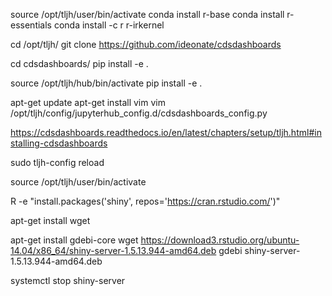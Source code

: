 source /opt/tljh/user/bin/activate 
conda install r-base
conda install r-essentials
conda install -c r r-irkernel


cd /opt/tljh/
git clone https://github.com/ideonate/cdsdashboards

cd cdsdashboards/
pip install -e .

source /opt/tljh/hub/bin/activate
pip install -e .

apt-get update
apt-get install vim
vim /opt/tljh/config/jupyterhub_config.d/cdsdashboards_config.py

https://cdsdashboards.readthedocs.io/en/latest/chapters/setup/tljh.html#installing-cdsdashboards


sudo tljh-config reload

source /opt/tljh/user/bin/activate 

R -e "install.packages('shiny', repos='https://cran.rstudio.com/')"



apt-get install wget

apt-get install gdebi-core
wget https://download3.rstudio.org/ubuntu-14.04/x86_64/shiny-server-1.5.13.944-amd64.deb
gdebi shiny-server-1.5.13.944-amd64.deb


systemctl stop shiny-server


